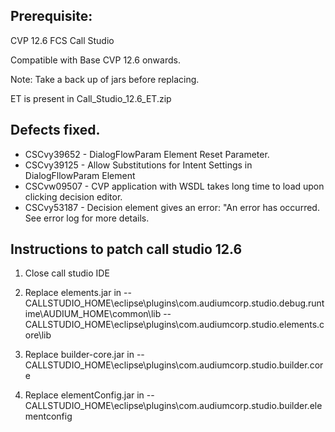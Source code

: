 ## Prerequisite: 
CVP 12.6 FCS Call Studio


Compatible with Base CVP 12.6  onwards.

Note: Take a back up of jars before replacing.

ET is present in Call_Studio_12.6_ET.zip

## Defects fixed.

* CSCvy39652 - DialogFlowParam Element Reset Parameter.
* CSCvy39125 - Allow Substitutions for Intent Settings in DialogFllowParam Element
* CSCvw09507 - CVP application with WSDL takes long time to load upon clicking decision editor.
* CSCvy53187 - Decision element gives an error: "An error has occurred. See error log for more details.

## Instructions to patch call studio 12.6

1. Close call studio IDE
2. Replace elements.jar in 
    --CALLSTUDIO_HOME\eclipse\plugins\com.audiumcorp.studio.debug.runtime\AUDIUM_HOME\common\lib
    --CALLSTUDIO_HOME\eclipse\plugins\com.audiumcorp.studio.elements.core\lib
	
3. Replace builder-core.jar in
	--CALLSTUDIO_HOME\eclipse\plugins\com.audiumcorp.studio.builder.core
	
3. Replace elementConfig.jar in
	--CALLSTUDIO_HOME\eclipse\plugins\com.audiumcorp.studio.builder.elementconfig
	




